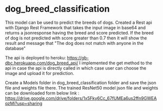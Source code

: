 # dog_breed_classification


This model can be used to predict the breeds of dogs. 
Created a Rest api with Django Rest Framework that takes the input image in base64 and returns a jsonresponse having the breed and score predicted.
If the breed of dog is not predicted with score greater than 0.7 then it will show the result and message that "The dog does not match with anyone in the database"

The api is deployed to heroku: https://gb-dbc.herokuapp.com/dog_breed_api/
I implemented the get method to the api in case the api is directly called in which case user can choose the image and upload it for prediction.

Create a Models folder in dog_breed_classification folder and save the json file and weights file there.
The trained ResNet50 model json file and weights can be downloaded form below link :
https://drive.google.com/drive/folders/1x5Fky6Cc_67fUMEa6us2ffn9GWEAqzMi?usp=sharing
